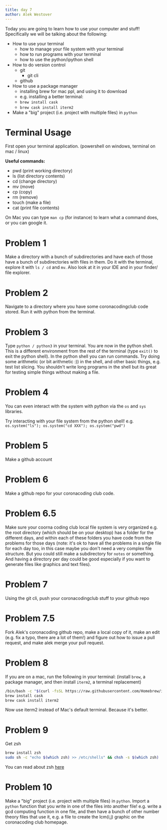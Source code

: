 ```yaml
--- 
title: day 7
author: Alek Westover
---
```


Today you are going to learn how to use your computer and stuff!
Specifically we will be talking about the following:

- How to use your terminal
  - how to manage your file system with your terminal
  - how to run programs with your terminal
  - how to use the python/ipython shell
- How to do version control
  - git
    - git cli
  - github
- How to use a package manager 
  - installing brew for mac ppl, and using it to download 
  - e.g. installing a better terminal:
  - `brew install cask`
  - `brew cask install iterm2`
- Make a "big" project (i.e. project with multiple files) in `python`


# Terminal Usage

First open your terminal application. (powershell on windows, terminal on mac / linux)

**Useful commands:**
- pwd (print working directory)
- ls (list directory contents)
- cd (change directory)
- mv (move)
- cp (copy)
- rm (remove)
- touch (make a file)
- cat (print file contents)

On Mac you can type `man cp` (for instance) to learn what a command does, or you can google it.

# Problem 1
Make a directory with a bunch of subdirectories and have each of those have a bunch of subdirectories with files in them. Do it with the terminal, explore it with `ls / cd` and `mv`. Also look at it in your IDE and in your finder/ file explorer.

# Problem 2
Navigate to a directory where you have some coronacodingclub code stored. 
Run it with python from the terminal.

# Problem 3
Type `python / python3` in your terminal. You are now in the python shell.
This is a different environment from the rest of the terminal (type `exit()` to exit the python shell). 
In the python shell you can run commands. 
Try doing some arithmetic (or bit arithmetic :)) in the shell, and other basic things, e.g. test list slicing.
You shouldn't write long programs in the shell but its great for testing simple things without making a file.

# Problem 4
You can even interact with the system with python via the `os` and `sys` libraries. 

Try interacting with your file system from the python shell!
e.g. `os.system("ls"); os.system("cd XXX"); os.system("pwd")`

# Problem 5
Make a github account

# Problem 6
Make a github repo for your coronacoding club code.

# Problem 6.5
Make sure your coorna coding club local file system is very organized
e.g. the root directory (which should be on your desktop) has a folder for the different days, and within each of these folders you have code from the problems for those days (note: it's ok to have all the problems in a single file for each day too, in this case maybe you don't need a very complex file structure. But you could still make a subdirectory for `notes` or something. And having a directory per day could be good especially if you want to generate files like graphics and text files).

# Problem 7
Using the git cli, push your coronacodingclub stuff to your github repo

# Problem 7.5
Fork Alek's coronacoding github repo, make a local copy of it, make an edit (e.g. fix a typo, there are a lot of them!) and figure out how to issue a pull request, and make alek merge your pull request.

# Problem 8
If you are on a mac, run the following in your terminal:
(install `brew`, a package manager, and then install `iterm2`, a terminal replacement)
```sh
/bin/bash -c "$(curl -fsSL https://raw.githubusercontent.com/Homebrew/install/master/install.sh)"
brew install cask
brew cask install iterm2
```
Now use iterm2 instead of Mac's default terminal.
Because it's better.

# Problem 9
Get zsh
```sh
brew install zsh
sudo sh -c "echo $(which zsh) >> /etc/shells" && chsh -s $(which zsh)
```

You can read about zsh [here](https://ohmyz.sh/)

# Problem 10
Make a "big" project (i.e. project with multiple files) in `python`.
Import a `python` function that you write in one of the files into another file!
e.g. write a gcd computing function in one file, and then have a bunch of other number theory files that use it, e.g. a file to create the lcm(i,j) graphic on the coronacoding club homepage.


